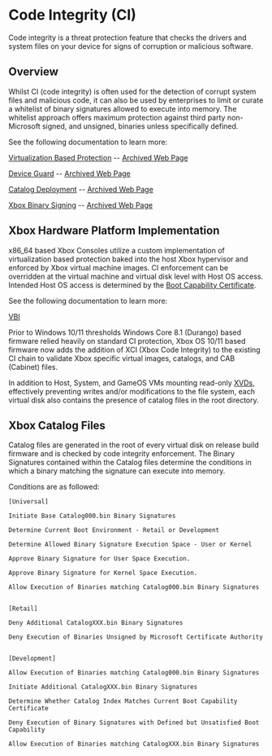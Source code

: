 # Code Integrity (CI)

Code integrity is a threat protection feature that checks the drivers and system files on your device for signs of corruption or malicious software.

## Overview

Whilst CI (code integrity) is often used for the detection of corrupt system files and malicious code, it can also be used by enterprises to limit or curate a whitelist of binary signatures allowed to execute into memory. The whitelist approach offers maximum protection against third party non-Microsoft signed, and unsigned, binaries unless specifically defined.

See the following documentation to learn more:

[Virtualization Based Protection](https://learn.microsoft.com/en-us/windows/security/hardware-security/enable-virtualization-based-protection-of-code-integrity)
-- [Archived Web Page](https://web.archive.org/web/20240331191856/https://learn.microsoft.com/en-us/windows/security/hardware-security/enable-virtualization-based-protection-of-code-integrity)

[Device Guard](https://learn.microsoft.com/en-us/archive/blogs/ukplatforms/getting-started-with-windows-10-device-guard-part-2-of-2)
-- [Archived Web Page](https://web.archive.org/web/20221226025453/https://learn.microsoft.com/en-us/archive/blogs/ukplatforms/getting-started-with-windows-10-device-guard-part-2-of-20)

[Catalog Deployment](https://learn.microsoft.com/en-us/windows/security/application-security/application-control/windows-defender-application-control/deployment/deploy-catalog-files-to-support-wdac)
-- [Archived Web Page](https://web.archive.org/web/20240505202455/https://learn.microsoft.com/en-us/windows/security/application-security/application-control/windows-defender-application-control/deployment/deploy-catalog-files-to-support-wdac)

[Xbox Binary Signing](https://learn.microsoft.com/en-us/gaming/gdk/_content/gc/packaging/title-packaging-streaming-install-testing#binary-signing)
-- [Archived Web Page](https://web.archive.org/web/20240505185027/https://learn.microsoft.com/en-us/gaming/gdk/_content/gc/packaging/title-packaging-streaming-install-testing)


## Xbox Hardware Platform Implementation

x86_64 based Xbox Consoles utilize a custom implementation of virtualization based protection baked into the host Xbox hypervisor and enforced by Xbox virtual machine images. CI enforcement can be overridden at the virtual machine and virtual disk level with Host OS access. Intended Host OS access is determined by the [Boot Capability Certificate](../security/certificates.md).

See the following documentation to learn more:

[VBI](../boot/vbi.md)

Prior to Windows 10/11 thresholds Windows Core 8.1 (Durango) based firmware relied heavily on standard CI protection, Xbox OS 10/11 based firmware now adds the addition of XCI (Xbox Code Integrity) to the existing CI chain to validate Xbox specific virtual images, catalogs, and CAB (Cabinet) files.

In addition to Host, System, and GameOS VMs mounting read-only [XVDs](../operating-system/xbox-virtual-drive.md), effectively preventing writes and/or modifications to the file system, each virtual disk also contains the presence of catalog files in the root directory.

## Xbox Catalog Files

Catalog files are generated in the root of every virtual disk on release build firmware and is checked by code integrity enforcement. The Binary Signatures contained within the Catalog files determine the conditions in which a binary matching the signature can execute into memory.

Conditions are as followed:
```
[Universal]

Initiate Base Catalog000.bin Binary Signatures

Determine Current Boot Environment - Retail or Development

Determine Allowed Binary Signature Execution Space - User or Kernel

Approve Binary Signature for User Space Execution.

Approve Binary Signature for Kernel Space Execution.

Allow Execution of Binaries matching Catalog000.bin Binary Signatures


[Retail]

Deny Additional CatalogXXX.bin Binary Signatures

Deny Execution of Binaries Unsigned by Microsoft Certificate Authority


[Development]

Allow Execution of Binaries matching Catalog000.bin Binary Signatures

Initiate Additional CatalogXXX.bin Binary Signatures

Determine Whether Catalog Index Matches Current Boot Capability Certificate

Deny Execution of Binary Signatures with Defined but Unsatisfied Boot Capability

Allow Execution of Binaries matching CatalogXXX.bin Binary Signatures
```


